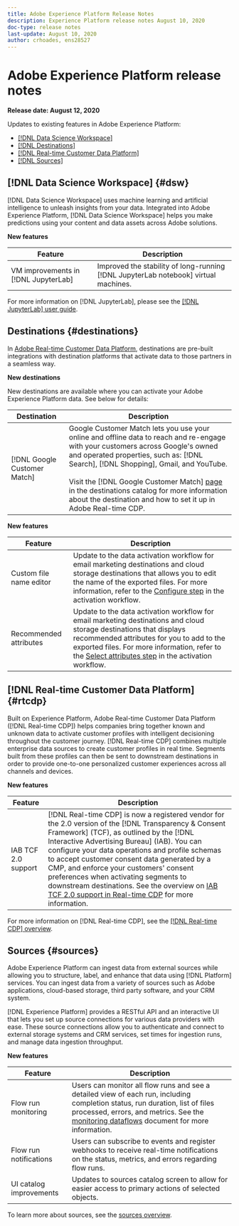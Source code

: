 ```yaml
---
title: Adobe Experience Platform Release Notes
description: Experience Platform release notes August 10, 2020
doc-type: release notes
last-update: August 10, 2020
author: crhoades, ens28527
---
```


# Adobe Experience Platform release notes 

**Release date: August 12, 2020**

Updates to existing features in Adobe Experience Platform:

- [[!DNL Data Science Workspace]](#dsw)
- [[!DNL Destinations]](#destinations)
- [[!DNL Real-time Customer Data Platform]](#rtcdp)
- [[!DNL Sources]](#sources)

## [!DNL Data Science Workspace] {#dsw}

[!DNL Data Science Workspace] uses machine learning and artificial intelligence to unleash insights from your data. Integrated into Adobe Experience Platform, [!DNL Data Science Workspace] helps you make predictions using your content and data assets across Adobe solutions.

**New features**

| Feature | Description |
| ------- | ----------- |
| VM improvements in [!DNL JupyterLab] | Improved the stability of long-running [!DNL JupyterLab notebook] virtual machines. |

For more information on [!DNL JupyterLab], please see the [[!DNL JupyterLab] user guide](../../data-science-workspace/jupyterlab/overview.md).

## Destinations {#destinations}

In [Adobe Real-time Customer Data Platform](../../rtcdp/overview.md), destinations are pre-built integrations with destination platforms that activate data to those partners in a seamless way.

**New destinations**

New destinations are available where you can activate your Adobe Experience Platform data. See below for details:

|Destination | Description|
|--- | ---|
|[!DNL Google Customer Match] | Google Customer Match lets you use your online and offline data to reach and re-engage with your customers across Google's owned and operated properties, such as: [!DNL Search], [!DNL Shopping], Gmail, and YouTube. <br><br> Visit the [!DNL Google Customer Match] [page](/help/rtcdp/destinations/google-customer-match-destination.md) in the destinations catalog for more information about the destination and how to set it up in Adobe Real-time CDP.|

**New features**

|Feature | Description|
|------- | -----------|
|Custom file name editor | Update to the data activation workflow for email marketing destinations and cloud storage destinations that allows you to edit the name of the exported files. For more information, refer to the [ Configure step](/help/rtcdp/destinations/activate-destinations.md#configure) in the activation workflow.|
|Recommended attributes | Update to the data activation workflow for email marketing destinations and cloud storage destinations that displays recommended attributes for you to add to the exported files. For more information, refer to the [Select attributes step](/help/rtcdp/destinations/activate-destinations.md#select-attributes) in the activation workflow.|

## [!DNL Real-time Customer Data Platform] {#rtcdp}

Built on Experience Platform, Adobe Real-time Customer Data Platform ([!DNL Real-time CDP]) helps companies bring together known and unknown data to activate customer profiles with intelligent decisioning throughout the customer journey. [!DNL Real-time CDP] combines multiple enterprise data sources to create customer profiles in real time. Segments built from these profiles can then be sent to downstream destinations in order to provide one-to-one personalized customer experiences across all channels and devices.

**New features**

| Feature | Description |
| ------- | ----------- |
| IAB TCF 2.0 support | [!DNL Real-time CDP] is now a registered vendor for the 2.0 version of the [!DNL Transparency & Consent Framework] (TCF), as outlined by the [!DNL Interactive Advertising Bureau] (IAB). You can configure your data operations and profile schemas to accept customer consent data generated by a CMP, and enforce your customers' consent preferences when activating segments to downstream destinations. See the overview on [IAB TCF 2.0 support in Real-time CDP](../../rtcdp/privacy/iab/overview.md) for more information. |

For more information on [!DNL Real-time CDP], see the [[!DNL Real-time CDP] overview](../../rtcdp/overview.md).

## Sources {#sources}

Adobe Experience Platform can ingest data from external sources while allowing you to structure, label, and enhance that data using [!DNL Platform] services. You can ingest data from a variety of sources such as Adobe applications, cloud-based storage, third party software, and your CRM system.

[!DNL Experience Platform] provides a RESTful API and an interactive UI that lets you set up source connections for various data providers with ease. These source connections allow you to authenticate and connect to external storage systems and CRM services, set times for ingestion runs, and manage data ingestion throughput.

**New features**

| Feature | Description |
| ------- | ----------- |
| Flow run monitoring | Users can monitor all flow runs and see a detailed view of each run, including completion status, run duration, list of files processed, errors, and metrics. See the [monitoring dataflows](../../sources/tutorials/ui/monitor.md) document for more information. |
| Flow run notifications | Users can subscribe to events and register webhooks to receive real-time notifications on the status, metrics, and errors regarding flow runs. |
| UI catalog improvements | Updates to sources catalog screen to allow for easier access to primary actions of selected objects. |

To learn more about sources, see the [sources overview](../../sources/home.md).
